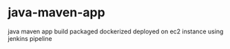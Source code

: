# java-maven-app
java maven app build packaged dockerized deployed on ec2 instance using jenkins pipeline
